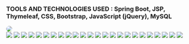 <h3> TOOLS AND TECHNOLOGIES USED : Spring Boot, JSP, Thymeleaf, CSS, Bootstrap, JavaScript (jQuery), MySQL </h3>

<img src="https://github.com/iambashir/E-Commerce-E-Royal-Mart/blob/main/Screenshot/01_General_user_home.png" style="border-radius: 10px;"><br>
<img src="https://github.com/iambashir/E-Commerce-E-Royal-Mart/blob/main/Screenshot/02_Gallery.png" width="" height="">
<img src="https://github.com/iambashir/E-Commerce-E-Royal-Mart/blob/main/Screenshot/03_About_Us.png"  width="" height="">
<img src="https://github.com/iambashir/E-Commerce-E-Royal-Mart/blob/main/Screenshot/04_Contact_Us.png"  width="" height="">
<img src="https://github.com/iambashir/E-Commerce-E-Royal-Mart/blob/main/Screenshot/05_Our_Services.png"  width="" height="">
<img src="https://github.com/iambashir/E-Commerce-E-Royal-Mart/blob/main/Screenshot/06_Location.png"  width="" height="">
<img src="https://github.com/iambashir/E-Commerce-E-Royal-Mart/blob/main/Screenshot/07_My_Orders.png"  width="" height="">
<img src="https://github.com/iambashir/E-Commerce-E-Royal-Mart/blob/main/Screenshot/07_My_Orders.png"  width="" height="">
<img src="https://github.com/iambashir/E-Commerce-E-Royal-Mart/blob/main/Screenshot/08_Invoice.JPG"  width="" height="">
<img src="https://github.com/iambashir/E-Commerce-E-Royal-Mart/blob/main/Screenshot/09_Admin_Dashboard.png" width="" height="">
<img src="https://github.com/iambashir/E-Commerce-E-Royal-Mart/blob/main/Screenshot/10_Report_Summery.png" width="" height="">
<img src="https://github.com/iambashir/E-Commerce-E-Royal-Mart/blob/main/Screenshot/11_Add_Products.png" width="" height="">
<img src="https://github.com/iambashir/E-Commerce-E-Royal-Mart/blob/main/Screenshot/12_All_Entry.png" width="" height="">
<img src="https://github.com/iambashir/E-Commerce-E-Royal-Mart/blob/main/Screenshot/14_Customer_Messeges.png" width="" height="">
<img src="https://github.com/iambashir/E-Commerce-E-Royal-Mart/blob/main/Screenshot/15_All_Orders.png" width="" height="">
<img src="https://github.com/iambashir/E-Commerce-E-Royal-Mart/blob/main/Screenshot/16_Change_Passwords.png" width="" height="">
<img src="https://github.com/iambashir/E-Commerce-E-Royal-Mart/blob/main/Screenshot/17_Customer_Orders.png" width="" height="">
<img src="https://github.com/iambashir/E-Commerce-E-Royal-Mart/blob/main/Screenshot/18_Delevered_Orderes.png" width="" height="">
<img src="https://github.com/iambashir/E-Commerce-E-Royal-Mart/blob/main/Screenshot/19_My_Account_Details.png" width="" height="">
<img src="https://github.com/iambashir/E-Commerce-E-Royal-Mart/blob/main/Screenshot/20My_Order.png" width="" height="">
<img src="https://github.com/iambashir/E-Commerce-E-Royal-Mart/blob/main/Screenshot/21_Pending_Orders.png" width="" height="">
<img src="https://github.com/iambashir/E-Commerce-E-Royal-Mart/blob/main/Screenshot/22_Pending_Orders2.png" width="" height="">
<img src="https://github.com/iambashir/E-Commerce-E-Royal-Mart/blob/main/Screenshot/23_Product_Details.png" width="" height="">
<img src="https://github.com/iambashir/E-Commerce-E-Royal-Mart/blob/main/Screenshot/24_Search.png" width="" height="">
<img src="https://github.com/iambashir/E-Commerce-E-Royal-Mart/blob/main/Screenshot/25_View_All_Products.png" width="" height="">
